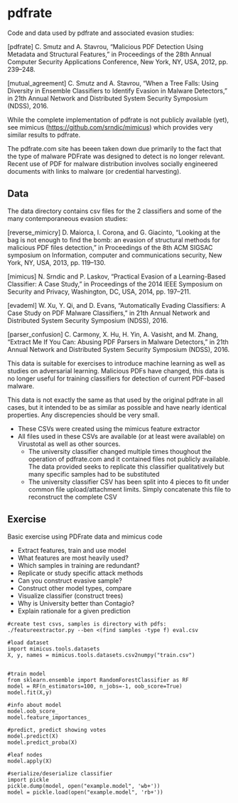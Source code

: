 # pdfrate

Code and data used by pdfrate and associated evasion studies:

[pdfrate] C. Smutz and A. Stavrou, “Malicious PDF Detection Using Metadata and Structural Features,” in Proceedings of the 28th Annual Computer Security Applications Conference, New York, NY, USA, 2012, pp. 239–248.

[mutual_agreement] C. Smutz and A. Stavrou, “When a Tree Falls: Using Diversity in Ensemble Classifiers to Identify Evasion in Malware Detectors,” in 21th Annual Network and Distributed System Security Symposium (NDSS), 2016.

While the complete implementation of pdfrate is not publicly available (yet), see mimicus (https://github.com/srndic/mimicus) which provides very similar results to pdfrate.

The pdfrate.com site has beeen taken down due primarily to the fact that the type of malware PDFrate was designed to detect is no longer relevant. Recent use of PDF for malware distribution involves socially engineered documents with links to malware (or credential harvesting).

## Data

The data directory contains csv files for the 2 classifiers and some of the many contemporaneous evasion studies:

[reverse_mimicry] D. Maiorca, I. Corona, and G. Giacinto, “Looking at the bag is not enough to find the bomb: an evasion of structural methods for malicious PDF files detection,” in Proceedings of the 8th ACM SIGSAC symposium on Information, computer and communications security, New York, NY, USA, 2013, pp. 119–130.

[mimicus] N. Srndic and P. Laskov, “Practical Evasion of a Learning-Based Classifier: A Case Study,” in Proceedings of the 2014 IEEE Symposium on Security and Privacy, Washington, DC, USA, 2014, pp. 197–211.

[evademl] W. Xu, Y. Qi, and D. Evans, “Automatically Evading Classifiers: A Case Study on PDF Malware Classifiers,” in 21th Annual Network and Distributed System Security Symposium (NDSS), 2016.

[parser_confusion] C. Carmony, X. Hu, H. Yin, A. Vasisht, and M. Zhang, “Extract Me If You Can:  Abusing PDF Parsers in Malware Detectors,” in 21th Annual Network and Distributed System Security Symposium (NDSS), 2016.

This data is suitable for exercises to introduce machine learning as well as studies on adversarial learning. Malicious PDFs have changed, this data is no longer useful for training classifiers for detection of current PDF-based malware.

This data is not exactly the same as that used by the original pdfrate in all cases, but it intended to be as similar as possible and have nearly identical properties. Any discrepencies should be very small. 


- These CSVs were created using the mimicus feature extractor
- All files used in these CSVs are available (or at least were available) on Virustotal as well as other sources.
  - The university classifier changed multiple times thoughout the operation of pdfrate.com and it contained files not publicly available. The data provided seeks to replicate this classifier qualitatively but many specific samples had to be substituted
  - The university classifier CSV has been split into 4 pieces to fit under common file upload/attachment limits. Simply concatenate this file to reconstruct the complete CSV


## Exercise

Basic exercise using PDFrate data and mimicus code

- Extract features, train and use model
- What features are most heavily used?
- Which samples in training are redundant?
- Replicate or study specific attack methods
- Can you construct evasive sample?
- Construct other model types, compare
- Visualize classifier (construct trees)
- Why is University better than Contagio?
- Explain rationale for a given prediction

```
#create test csvs, samples is directory with pdfs:
./featureextractor.py --ben <(find samples -type f) eval.csv

#load dataset
import mimicus.tools.datasets
X, y, names = mimicus.tools.datasets.csv2numpy("train.csv")


#train model
from sklearn.ensemble import RandomForestClassifier as RF
model = RF(n_estimators=100, n_jobs=-1, oob_score=True)
model.fit(X,y)

#info about model
model.oob_score_
model.feature_importances_

#predict, predict showing votes
model.predict(X)
model.predict_proba(X)

#leaf nodes
model.apply(X)

#serialize/deserialize classifier
import pickle
pickle.dump(model, open("example.model", 'wb+'))
model = pickle.load(open("example.model", 'rb+'))
```  
